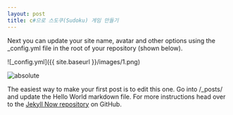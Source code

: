```yaml
---
layout: post
title: c#으로 스도쿠(Sudoku) 게임 만들기 
---
```


Next you can update your site name, avatar and other options using the _config.yml file in the root of your repository (shown below).

![_config.yml]({{ site.baseurl }}/images/1.png)

<img data-action="zoom" src='{{ "/Users/jangseungbae/Documents/GitHub/enmael.github.io/images/1.png" | relative_url }}' alt='absolute'>

The easiest way to make your first post is to edit this one. Go into /_posts/ and update the Hello World markdown file. For more instructions head over to the [Jekyll Now repository](https://github.com/barryclark/jekyll-now) on GitHub.